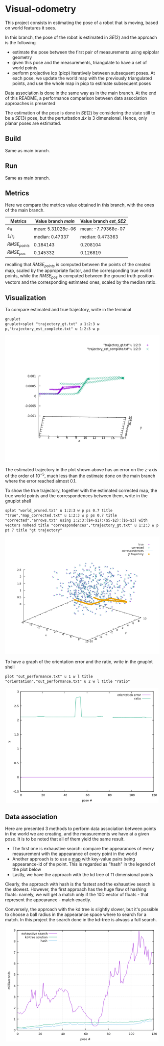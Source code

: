 
# Visual-odometry

This project consists in estimating the pose of a robot that is moving, based on world features it sees.

In this branch, the pose of the robot is estimated in $SE(2)$ and the approach is the following
- estimate the pose between the first pair of measurements using epipolar geometry
- given this pose and the measurements, triangulate to have a set of world points
- perform projective icp (picp) iteratively between subsequent poses. At each pose, we update the world map with the previously triangulated points, and use the whole map in picp to estimate subsequent poses

Data association is done in the same way as in the main branch. At the end of this README, a performance comparison between data association approaches is presented

The estimation of the pose is done in $SE(2)$ by considering the state still to be a $SE(3)$ pose, but the perturbation $\Delta x$ is 3 dimensional. Hence, only planar poses are estimated.

## Build

Same as main branch.

## Run

Same as main branch.

## Metrics

Here we compare the metrics value obtained in this branch, with the ones of the main branch.

| Metrics        	| Value branch *main* 	| Value branch *est_SE2* 	|
|----------------	|-------------------	|----------------------	|
| $e_{\theta}$   	| mean: 5.31028e-06 	| mean: -7.79368e-07   	|
| $1/{r_t}$ 	| median: 0.47337   	| median: 0.473363     	|
| $RMSE_{points}$            	| 0.184143          	| 0.208104             	|
| $RMSE_{pos}$ |                          0.145332       | 0.126819  |

recalling that $RMSE_{points}$ is computed between the points of the created map, scaled by the appropriate factor, and the corresponding true world points, while the $RMSE_{pos}$ is computed between the ground truth position vectors and the corresponding estimated ones, scaled by the median ratio.

## Visualization

To compare estimated and true trajectory, write in the terminal
```
gnuplot
gnuplot>splot "trajectory_gt.txt" u 1:2:3 w p,"trajectory_est_complete.txt" u 1:2:3 w p
```
<p align="center">
<img src="imgs/trajectories_SE2.png" width="550" height="412">
</p>

The estimated trajectory in the plot shown above has an error on the z-axis of the order of $10^{-5}$, much less than the estimate done on the main branch where the error reached almost 0.1.


To show the true trajectory, together with the estimated corrected map, the true world points and the correspondences between them, write in the gnuplot shell
```
splot "world_pruned.txt" u 1:2:3 w p ps 0.7 title "true","map_corrected.txt" u 1:2:3 w p ps 0.7 title "corrected","arrows.txt" using 1:2:3:($4-$1):($5-$2):($6-$3) with vectors nohead title "correspondences","trajectory_gt.txt" u 1:2:3 w p pt 7 title "gt trajectory"
```

<p align="center">
<img src="imgs/points_SE2.png">
</p>


 To have a graph of the orientation error and the ratio, write in the gnuplot shell
```
plot "out_performance.txt" u 1 w l title "orientation","out_performance.txt" u 2 w l title "ratio"
```
<p align="center">
<img src="imgs/errors_SE2.png" width="500" height="375">
</p>


## Data association

Here are presented 3 methods to perform data association between points in the world we are creating, and the measurements we have at a given pose. It is to be noted that all of them yield the same result.
- The first one is exhaustive search: compare the appearances of every measurement with the appearance of every point in the world
- Another approach is to use a [map](https://en.cppreference.com/w/cpp/container/unordered_map) with key-value pairs being appearance-id of the point. This is regarded as "hash" in the legend of the plot below
- Lastly, we have the approach with the kd tree of 11 dimensional points

Clearly, the approach with hash is the fastest and the exhaustive search is the slowest. However, the first approach has the huge flaw of hashing floats: namely, we will get a match only if the 10D vector of floats - that represent the appearance - match exactly. 

Conversely, the approach with the kd tree is slightly slower, but it's possible to choose a ball radius in the appearance space where to search for a match. In this project the search done in the kd-tree is always a full search.

<p align="center">
<img src="imgs/time_plots.png" width="500" height="375">
</p>

